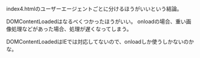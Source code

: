 
index4.htmlのユーザーエージェントごとに分けるほうがいいという結論。

DOMContentLoadedはなるべくつかったほうがいい。
onloadの場合、重い画像処理などがあった場合、処理が遅くなってしまう。

DOMContentLoadedはIEでは対応してないので、onloadしか使うしかないのかな。

